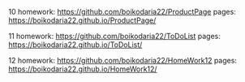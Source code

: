 10 homework: https://github.com/boikodaria22/ProductPage
pages: https://boikodaria22.github.io/ProductPage/

11 homework: https://github.com/boikodaria22/ToDoList
pages: https://boikodaria22.github.io/ToDoList/

12 homework: https://github.com/boikodaria22/HomeWork12
pages: https://boikodaria22.github.io/HomeWork12/

